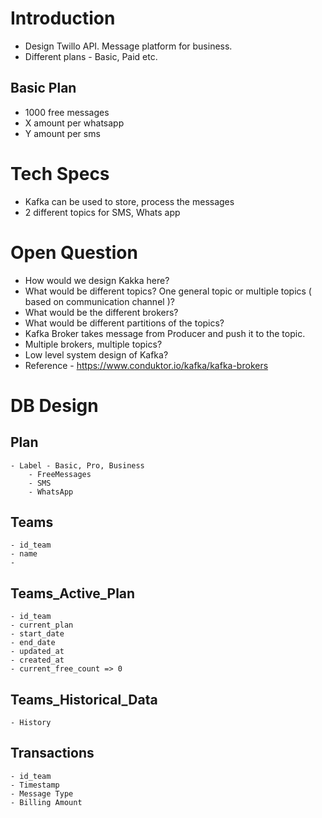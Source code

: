 
# Introduction
- Design Twillo API. Message platform for business.
- Different plans - Basic, Paid etc.

## Basic Plan
- 1000 free messages
- X amount per whatsapp
- Y amount per sms

# Tech Specs
- Kafka can be used to store, process the messages
- 2 different topics for SMS, Whats app

# Open Question 
- How would we design Kakka here?
- What would be different topics? One general topic or multiple topics ( based on communication channel )?
- What would be the different brokers?
- What would be different partitions of the topics?
- Kafka Broker takes message from Producer and push it to the topic.
- Multiple brokers, multiple topics?
- Low level system design of Kafka?
- Reference - https://www.conduktor.io/kafka/kafka-brokers

# DB Design
## Plan
    - Label - Basic, Pro, Business
        - FreeMessages
        - SMS
        - WhatsApp
## Teams
    - id_team
    - name
    - 
## Teams_Active_Plan
    - id_team
    - current_plan
    - start_date
    - end_date
    - updated_at
    - created_at
    - current_free_count => 0
## Teams_Historical_Data
    - History
## Transactions
    - id_team
    - Timestamp
    - Message Type
    - Billing Amount
